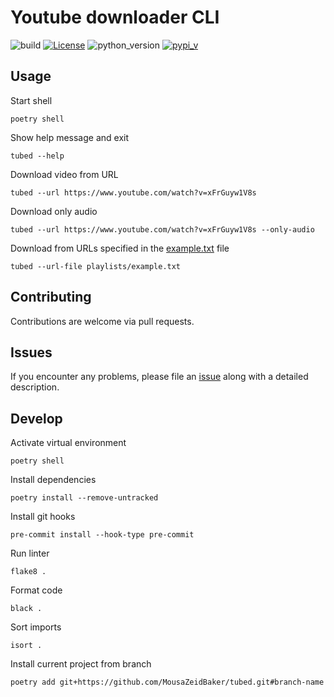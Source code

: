 # Youtube downloader CLI

![build](https://github.com/MousaZeidBaker/tubed/workflows/Publish/badge.svg)
[![License](https://img.shields.io/badge/License-MIT-yellow)](LICENSE)
![python_version](https://img.shields.io/badge/python-%3E=3.8-blue)
[![pypi_v](https://img.shields.io/pypi/v/tubed)](https://pypi.org/project/tubed)

## Usage

Start shell
```shell
poetry shell
```

Show help message and exit
```shell
tubed --help
```

Download video from URL
```shell
tubed --url https://www.youtube.com/watch?v=xFrGuyw1V8s
```

Download only audio
```shell
tubed --url https://www.youtube.com/watch?v=xFrGuyw1V8s --only-audio
```

Download from URLs specified in the [example.txt](./playlists/example.txt)
file
```shell
tubed --url-file playlists/example.txt
```

## Contributing
Contributions are welcome via pull requests.

## Issues
If you encounter any problems, please file an
[issue](https://github.com/MousaZeidBaker/tubed/issues) along with a detailed
description.

## Develop
Activate virtual environment
```shell
poetry shell
```

Install dependencies
```shell
poetry install --remove-untracked
```

Install git hooks
```shell
pre-commit install --hook-type pre-commit
```

Run linter
```shell
flake8 .
```

Format code
```shell
black .
```

Sort imports
```shell
isort .
```

Install current project from branch
```shell
poetry add git+https://github.com/MousaZeidBaker/tubed.git#branch-name
```
